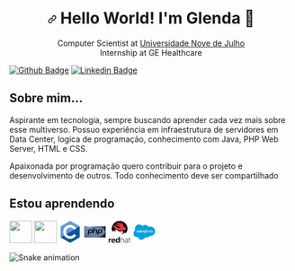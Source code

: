 <h1 align="center" dir="auto">
  <a id="user-content-hello-world-im-glenda-" class="anchor" aria-hidden="true" href="#hello-world-im-glenda-"><svg class="octicon octicon-link" viewBox="0 0 16 16" version="1.1" width="16" height="16" aria-hidden="true"><path fill-rule="evenodd" d="M7.775 3.275a.75.75 0 001.06 1.06l1.25-1.25a2 2 0 112.83 2.83l-2.5 2.5a2 2 0 01-2.83 0 .75.75 0 00-1.06 1.06 3.5 3.5 0 004.95 0l2.5-2.5a3.5 3.5 0 00-4.95-4.95l-1.25 1.25zm-4.69 9.64a2 2 0 010-2.83l2.5-2.5a2 2 0 012.83 0 .75.75 0 001.06-1.06 3.5 3.5 0 00-4.95 0l-2.5 2.5a3.5 3.5 0 004.95 4.95l1.25-1.25a.75.75 0 00-1.06-1.06l-1.25 1.25a2 2 0 01-2.83 0z"></path></svg></a>
  Hello World! I'm Glenda <g-emoji class="g-emoji" alias="vulcan_salute" fallback-src="https://github.githubassets.com/images/icons/emoji/unicode/1f596.png">🖖</g-emoji></h1>

<p align="center" dir="auto">
Computer Scientist at <a href="https://www.uninove.br/" rel="nofollow">Universidade Nove de Julho<br></a>
  Internship at GE Healthcare
</p>

[![Github Badge](https://img.shields.io/badge/-Github-000?style=flat-square&logo=Github&logoColor=white&link=LINK_GIT)](LINK_GIT)
[![Linkedin Badge](https://img.shields.io/badge/-LinkedIn-blue?style=flat-square&logo=Linkedin&logoColor=white&link=https://www.linkedin.com/in/glenda-dos-santos-silva-b4b412167/)](https://www.linkedin.com/in/glenda-dos-santos-silva-b4b412167/)



## Sobre mim...
 
Aspirante em tecnologia, sempre buscando aprender cada vez mais sobre esse multiverso.
Possuo experiência em infraestrutura de servidores em Data Center, logica de programação, conhecimento com Java, PHP Web Server, HTML e CSS. 
 
 Apaixonada por programação quero contribuir para o projeto e desenvolvimento de outros. Todo conhecimento deve ser compartilhado 

 
## Estou aprendendo

<img src="https://cdn.jsdelivr.net/gh/devicons/devicon/icons/java/java-original.svg" width="40" height="40"/> <img              src="https://cdn.jsdelivr.net/gh/devicons/devicon/icons/linux/linux-original.svg" width="40" height="40"/> <img
     src="https://github.com/devicons/devicon/blob/v2.15.1/icons/c/c-original.svg" width="40" height="40"/> <img
     src="https://github.com/devicons/devicon/blob/v2.15.1/icons/php/php-original.svg" width="40" height="40"/> <img
     src="https://github.com/devicons/devicon/blob/v2.15.1/icons/redhat/redhat-original-wordmark.svg" width="40" height="40"/> <img
      src="https://github.com/devicons/devicon/blob/v2.15.1/icons/salesforce/salesforce-original.svg" width="40" height="40"/>
   

![Snake animation](https://github.com/GlenaSantos07/GlendaSantos07/blob/output/github-contribution-grid-snake.svg)
